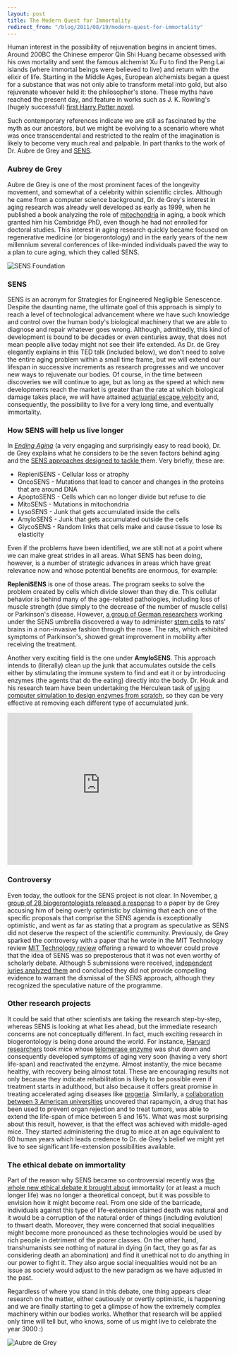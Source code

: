 ```yaml
---
layout: post
title: The Modern Quest for Immortality
redirect_from: "/blog/2011/08/19/modern-quest-for-immortality"
---
```


<p>
Human interest in the possibility of rejuvenation begins in
ancient times. Around 200BC the Chinese emperor Qin Shi Huang became
obsessed with his own mortality and sent the famous alchemist Xu Fu to
find the Peng Lai islands (where immortal beings were believed to
live) and return with the elixir of life.
Starting in the
Middle Ages, European alchemists began a quest for a substance that
was not only able to transform metal into gold, but also rejuvenate
whoever held it: the philosopher's stone. These myths have reached
the present day, and feature in works such as J. K. Rowling's (hugely
successful)
 <a href="http://en.wikipedia.org/wiki/Harry_Potter_and_the_Philosopher's_Stone">
first Harry Potter novel</a>.
</p>

<p>
Such contemporary references indicate we are still as fascinated by
the myth as our ancestors, but we might be evolving to a scenario
where what was once transcendental and restricted to the realm of the
imagination is likely to become very much real and palpable.
In part thanks to the work of Dr. Aubre de Grey and
<a href="http://sens.org/">SENS</a>.
</p>

<h3>Aubrey de Grey</h3>

<p>
Aubre de Grey is one of the most prominent faces of the longevity
movement, and somewhat of a celebrity within scientific circles.
Although he came from a computer science background, Dr. de
Grey's interest in aging research was already well developed as early
as 1999, when he published a book analyzing the role of
<a href="http://en.wikipedia.org/wiki/Mitochondrion">mitochondria</a>
in aging, a book which granted him his Cambridge PhD, even though
he had not enrolled for doctoral studies. This interest in aging
research quickly became focused on regenerative medicine (or
biogerontology) and in the early years of the new millennium several
conferences of like-minded individuals paved the way to a plan to cure
aging, which they called SENS.
</p>

<img src="/images/sens-foundation.png"
  alt="SENS Foundation" />

<h3>SENS</h3>

<p>
SENS is an acronym for Strategies for Engineered Negligible
Senescence. Despite the daunting name, the ultimate goal of this
approach is simply to reach a level of
technological advancement where we have such knowledge and control
over the human body's biological machinery that we are able to
diagnose and repair whatever goes wrong. Although, admittedly, this
kind of development is bound to be decades or even centuries away,
that does not mean people alive today might not see their life
extended. As Dr. de Grey
elegantly explains in this TED talk (included below),
we don't need to solve the entire aging problem
within a small time frame, but we will extend our lifespan in
successive increments as research progresses and we uncover new ways
to rejuvenate our bodies. Of course, in the time between discoveries
we will continue to age, but as long as the speed at which new
developments reach the market is greater than the rate at which
biological damage takes place, we will have
attained
<a href="http://en.wikipedia.org/wiki/Actuarial_escape_velocity"> actuarial
escape velocity</a> and, consequently, the possibility to live for a
very long time, and eventually immortality.
</p>

<h3>How SENS will help us live longer</h3>

<p>
In <em><a href="http://www.amazon.com/gp/product/0312367074/ref=as_li_qf_sp_asin_tl?ie=UTF8&tag=javitordblogo-20&linkCode=as2&camp=217145&creative=399377&creativeASIN=0312367074">
Ending Aging</a> </em>(a very engaging and surprisingly easy to read book),
Dr. de Grey explains what he considers to be the seven factors behind
aging and the <a href="http://www.sens.org/sens-research/research-themes">SENS
approaches designed to tackle </a>them. Very briefly, these are:
</p>
<ul>
	<li>RepleniSENS - Cellular loss or atrophy</li>
	<li>OncoSENS - Mutations that lead to cancer
	and changes in the proteins that are around DNA</li>
	<li>ApoptoSENS - Cells which can no longer divide
	but refuse to die</li>
	<li>MitoSENS - Mutations in mitochondria</li>
	<li>LysoSENS - Junk that gets accumulated inside
	the cells</li>
	<li>AmyloSENS - Junk that gets accumulated outside
	the cells</li>
	<li>GlycoSENS - Random links that cells make and
	cause tissue to lose its elasticity</li>
</ul>

<p>
Even if the problems have been identified, we are still not at a
point where we can make great strides in all areas. What SENS has been
doing, however, is a number of strategic advances in areas which have
great relevance now and whose potential benefits are enormous, for example:
</p>

<p>
<strong>RepleniSENS</strong> is one of those areas. The program seeks 
to solve the problem created by cells which divide slower than they die.
This cellular behavior is behind many of the
age-related pathologies, including loss of muscle strength (due simply
to the decrease of the number of muscle cells) or Parkinson's
disease. However,
<a href="http://www.parkinsons.org.uk/about_us/news/news_items/all_news/stem_cells_through_the_nose.aspx">
a group of German researchers</a> working under the SENS umbrella
discovered a way to
administer <a href="http://en.wikipedia.org/wiki/Stem_cell">stem
cells</a> to rats' brains in a non-invasive fashion through the
nose. The rats, which exhibited symptoms of Parkinson's, showed great
improvement in mobility after receiving the treatment.
</p>

<p>
Another very exciting field is the one under <strong>AmyloSENS</strong>. This
approach intends to (literally) clean up the junk that accumulates
outside the cells either by stimulating the immune system to find and
eat it or by introducing enzymes (the agents that do the eating)
directly into the body. Dr. Houk and his research team have been
undertaking the Herculean task of
<a href="http://newsroom.ucla.edu/portal/ucla/designer-enzymes-created-by-ucla-46985.aspx">
using computer simulation to design enzymes from scratch</a>, so they can be
very effective at removing each different type of accumulated
junk.
</p>

<iframe class="video" width="420" height="345"
    src="https://www.youtube.com/embed/4cRN1Y09-eI" frameborder="0" >
</iframe>

<h3>Controversy</h3>

<p>
Even today, the outlook for the SENS project is not clear. In November,
<a href="http://www.nature.com/embor/journal/v6/n11/full/7400555.html">
a group of 28 biogerontologists released a response</a> to a paper by de
Grey accusing him of being overly
optimistic by claiming that each one of the specific proposals
that comprise the SENS agenda is exceptionally optimistic,
and went as far as stating that a
program as speculative as SENS did not deserve the respect of the
scientific community. Previously, de Grey sparked the controversy with a paper
that he wrote in the MIT Technology review
<a href="http://www.technologyreview.com/blog/pontin/14968/">
MIT Technology review</a> offering a reward
to whoever could prove that the idea of
SENS was so preposterous that it was not even worthy of scholarly
debate. Although 5 submissions were
received, <a href="http://www.technologyreview.com/sens/">independent
juries analyzed them</a> and concluded they did not provide compelling
evidence to warrant the dismissal of the SENS approach, although they
recognized the speculative nature of the programme.
</p>

<h3>Other research projects</h3>

<p>
It could be said that other scientists
are taking the research step-by-step, whereas SENS is looking at what
lies ahead, but the immediate research concerns are not conceptually
different. In fact, much exciting research in biogerontology is being
done around the world. For instance,
<a href="http://news.sciencemag.org/sciencenow/2010/11/the-curious-case-of-the-backward.html?ref=hp">
Harvard researchers</a> took mice
whose <a href="http://en.wikipedia.org/wiki/Telomerase">telomerase
enzyme</a> was shut down and consequently developed symptoms of aging
very soon (having a very short life-span) and reactivated the
enzyme. Almost instantly, the mice became healthy, with recovery being
almost total. These are encouraging results not only because they
indicate rehabilitation is likely to be possible even if treatment
starts in adulthood, but also because it offers great promise in
treating accelerated aging diseases
like <a href="http://en.wikipedia.org/wiki/Progeria">progeria</a>. Similarly, a
<a href="http://news.sciencemag.org/sciencenow/2009/07/08-01.html?ref=hp">
collaboration between 3 American universities</a> uncovered that rapamycin, a
drug that has been used to prevent organ rejection and to treat tumors, was
able to extend the life-span of mice between 5 and 16%. What was most
surprising about this result, however, is that the effect was achieved
with middle-aged mice. They started administering the
drug to mice at an age equivalent to 60 human years which leads credence
to Dr. de Grey's belief we might yet live to see significant
life-extension possibilities available.
</p>

<h3>The ethical debate on immortality</h3>

<p>
Part of the reason why SENS became so controversial recently
was <a href="http://www.nature.com/embor/journal/v6/n1s/full/7400435.html">the
whole new ethical debate it brought about</a> immortality (or at
least a much longer life) was no longer a theoretical concept, but it
was possible to envision how it might become real. From one side of
the barricade, individuals against this type of life-extension claimed
death was natural and it would be a corruption of the natural order of
things (including evolution) to thwart death. Moreover, they were
concerned that social inequalities might become more pronounced as
these technologies would be used by rich people in detriment of the
poorer classes. On the other hand, transhumanists see nothing of
natural in dying (in fact, they go as far as considering death an
abomination) and find it unethical not to do anything in our power to
fight it. They also argue social inequalities would not be an issue as
society would adjust to the new paradigm as we have adjusted in the
past.
</p>

<p>
Regardless of where you stand in this debate, one thing appears
clear research on the matter, either cautiously or overtly
optimistic, is happening and we are finally starting to get a glimpse
of how the extremely complex machinery within our bodies
works. Whether that research will be applied only time will tell but,
who knows, some of us might live to celebrate the year 3000 :)
</p>

<img src="/images/aubre-de-grey-immortality.jpg"
  alt="Aubre de Grey" />

